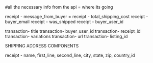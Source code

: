 #all the necessary info from the api = where its going

receipt - message_from_buyer =
receipt - total_shipping_cost
receipt - buyer_email
receipt - was_shipped
receipt - buyer_user_id

transaction- title
transaction- buyer_user_id
transaction- receipt_id
transaction- variations
transaction- url
transaction- listing_id



SHIPPING ADDRESS COMPONENTS

receipt - name, first_line, second_line, city, state, zip, country_id
